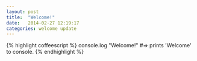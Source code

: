 ```yaml
---
layout: post
title:  "Welcome!"
date:   2014-02-27 12:19:17
categories: welcome update
---
```

{% highlight coffeescript %}
  console.log "Welcome!"
#=> prints 'Welcome' to console.
{% endhighlight %}
